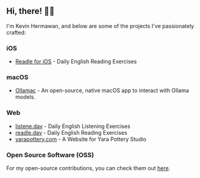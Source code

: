 ## Hi, there! 👋🏼

I'm Kevin Hermawan, and below are some of the projects I've passionately crafted:

### iOS

- [Readle for iOS](https://apps.apple.com/us/app/readle-reading-exercises/id6467619365) - Daily English Reading Exercises

### macOS

- [Ollamac](https://github.com/kevinhermawan/Ollamac) - An open-source, native macOS app to interact with Ollama models.

### Web

- [listene.day](https://www.listene.day) - Daily English Listening Exercises
- [readle.day](https://www.readle.day) - Daily English Reading Exercises
- [yarapottery.com](https://www.yarapottery.com) - A Website for Yara Pottery Studio

### Open Source Software (OSS)

For my open-source contributions, you can check them out [here](https://github.com/kevinhermawan?tab=repositories).

